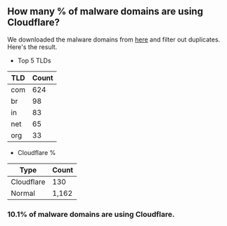 ## How many % of malware domains are using Cloudflare?


We downloaded the malware domains from [here](https://urlhaus.abuse.ch) and filter out duplicates.
Here's the result.


[//]: # (start replacement)


- Top 5 TLDs

| TLD | Count |
| --- | --- |
| com | 624 |
| br | 98 |
| in | 83 |
| net | 65 |
| org | 33 |


- Cloudflare %

| Type | Count |
| --- | --- |
| Cloudflare | 130 |
| Normal | 1,162 |


### 10.1% of malware domains are using Cloudflare.